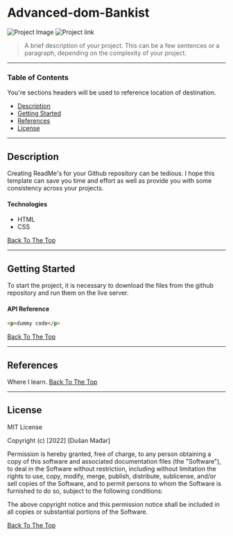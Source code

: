# Advanced-dom-Bankist

![Project Image](project-image-url)
![Project link](project-live-url)

> A brief description of your project. This can be a few sentences or a paragraph, depending on the complexity of your project.

---

### Table of Contents

You're sections headers will be used to reference location of destination.

- [Description](#description)
- [Getting Started](#getting-started)
- [References](#references)
- [License](#license)

---

## Description

Creating ReadMe's for your Github repository can be tedious. I hope this template can save you time and effort as well as provide you with some consistency across your projects.

#### Technologies

- HTML
- CSS

[Back To The Top](#advanced-dom-bankist)

---

## Getting Started

To start the project, it is necessary to download the files from the github repository and run them on the live server.

#### API Reference

```html
<p>dummy code</p>
```

[Back To The Top](#advanced-dom-bankist)

---

## References

Where I learn.
[Back To The Top](#advanced-dom-bankist)

---

## License

MIT License

Copyright (c) [2022] [Dušan Mađar]

Permission is hereby granted, free of charge, to any person obtaining a copy
of this software and associated documentation files (the "Software"), to deal
in the Software without restriction, including without limitation the rights
to use, copy, modify, merge, publish, distribute, sublicense, and/or sell
copies of the Software, and to permit persons to whom the Software is
furnished to do so, subject to the following conditions:

The above copyright notice and this permission notice shall be included in all
copies or substantial portions of the Software.

[Back To The Top](#advanced-dom-bankist)
